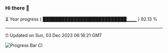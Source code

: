 ### Hi there 👋

⏳ Year progress { ███████████████████████████▁▁▁ } 92.13 %

---

⏰ Updated on Sun, 03 Dec 2023 06:16:21 GMT

![Progress Bar CI](https://github.com/liununu/liununu/workflows/Progress%20Bar%20CI/badge.svg)
